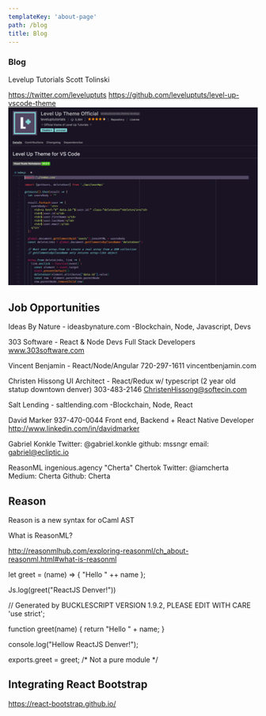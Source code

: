 ```yaml
---
templateKey: 'about-page'
path: /blog
title: Blog
---
```

### Blog 

Levelup Tutorials
Scott Tolinski

https://twitter.com/leveluptuts
https://github.com/leveluptuts/level-up-vscode-theme
![Level Up Tutorials VS Code Extension](https://github.com/leodotng/ReactDenverMeetup/blob/master/src/img/leveluptuts.png)






## Job Opportunities
Ideas By Nature - ideasbynature.com
-Blockchain, Node, Javascript, Devs

303 Software - React & Node Devs Full Stack Developers www.303software.com

Vincent Benjamin - React/Node/Angular 720-297-1611 vincentbenjamin.com

Christen Hissong UI Architect - React/Redux w/ typescript (2 year old statup downtown denver)
303-483-2146 
ChristenHissong@softecin.com


Salt Lending - saltlending.com
-Blockchain, Node, React

David Marker 937-470-0044
Front end, Backend + React Native Developer
http://www.linkedin.com/in/davidmarker

Gabriel Konkle
Twitter: @gabriel.konkle
github: mssngr
email: gabriel@ecliptic.io


ReasonML
ingenious.agency
"Cherta" Chertok
Twitter: @iamcherta
Medium: Cherta
Github: Cherta



## Reason
Reason is a new syntax for oCaml AST

What is ReasonML?

http://reasonmlhub.com/exploring-reasonml/ch_about-reasonml.html#what-is-reasonml

let greet = (name) => {
"Hello " ++ name
};

Js.log(greet("ReactJS Denver!"))

// Generated by BUCKLESCRIPT VERSION 1.9.2, PLEASE EDIT WITH CARE
'use strict';

function greet(name) {
    return "Hello " + name;
}

console.log("Hellow ReactJS Denver!");

exports.greet = greet;
/* Not a pure module */

## Integrating React Bootstrap
https://react-bootstrap.github.io/



